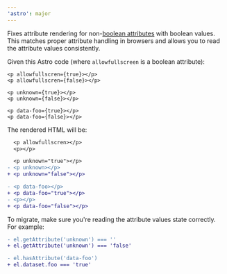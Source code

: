 ```yaml
---
'astro': major
---
```


Fixes attribute rendering for non-[boolean attributes](https://developer.mozilla.org/en-US/docs/Glossary/Boolean/HTML) with boolean values. This matches proper attribute handling in browsers and allows you to read the attribute values consistently.

Given this Astro code (where `allowfullscreen` is a boolean attribute):

```astro
<p allowfullscren={true}></p>
<p allowfullscren={false}></p>

<p unknown={true}></p>
<p unknown={false}></p>

<p data-foo={true}></p>
<p data-foo={false}></p>
```

The rendered HTML will be:

```diff
  <p allowfullscren></p>
  <p></p>

  <p unknown="true"></p>
- <p unknown></p>
+ <p unknown="false"></p>

- <p data-foo></p>
+ <p data-foo="true"></p>
- <p></p>
+ <p data-foo="false"></p>
```

To migrate, make sure you're reading the attribute values state correctly. For example:

```diff
- el.getAttribute('unknown') === ''
+ el.getAttribute('unknown') === 'false'

- el.hasAttribute('data-foo')
+ el.dataset.foo === 'true'
```
